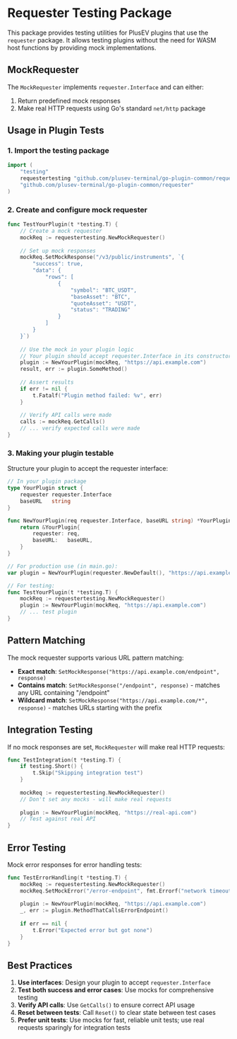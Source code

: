 # Requester Testing Package

This package provides testing utilities for PlusEV plugins that use the `requester` package. It allows testing plugins without the need for WASM host functions by providing mock implementations.

## MockRequester

The `MockRequester` implements `requester.Interface` and can either:
1. Return predefined mock responses
2. Make real HTTP requests using Go's standard `net/http` package

## Usage in Plugin Tests

### 1. Import the testing package

```go
import (
    "testing"
    requestertesting "github.com/plusev-terminal/go-plugin-common/requester/testing"
    "github.com/plusev-terminal/go-plugin-common/requester"
)
```

### 2. Create and configure mock requester

```go
func TestYourPlugin(t *testing.T) {
    // Create a mock requester
    mockReq := requestertesting.NewMockRequester()
    
    // Set up mock responses
    mockReq.SetMockResponse("/v3/public/instruments", `{
        "success": true,
        "data": {
            "rows": [
                {
                    "symbol": "BTC_USDT",
                    "baseAsset": "BTC",
                    "quoteAsset": "USDT",
                    "status": "TRADING"
                }
            ]
        }
    }`)
    
    // Use the mock in your plugin logic
    // Your plugin should accept requester.Interface in its constructor
    plugin := NewYourPlugin(mockReq, "https://api.example.com")
    result, err := plugin.SomeMethod()
    
    // Assert results
    if err != nil {
        t.Fatalf("Plugin method failed: %v", err)
    }
    
    // Verify API calls were made
    calls := mockReq.GetCalls()
    // ... verify expected calls were made
}
```

### 3. Making your plugin testable

Structure your plugin to accept the requester interface:

```go
// In your plugin package
type YourPlugin struct {
    requester requester.Interface
    baseURL   string
}

func NewYourPlugin(req requester.Interface, baseURL string) *YourPlugin {
    return &YourPlugin{
        requester: req,
        baseURL:   baseURL,
    }
}

// For production use (in main.go):
var plugin = NewYourPlugin(requester.NewDefault(), "https://api.example.com")

// For testing:
func TestYourPlugin(t *testing.T) {
    mockReq := requestertesting.NewMockRequester()
    plugin := NewYourPlugin(mockReq, "https://api.example.com")
    // ... test plugin
}
```

## Pattern Matching

The mock requester supports various URL pattern matching:

- **Exact match**: `SetMockResponse("https://api.example.com/endpoint", response)`
- **Contains match**: `SetMockResponse("/endpoint", response)` - matches any URL containing "/endpoint"
- **Wildcard match**: `SetMockResponse("https://api.example.com/*", response)` - matches URLs starting with the prefix

## Integration Testing

If no mock responses are set, `MockRequester` will make real HTTP requests:

```go
func TestIntegration(t *testing.T) {
    if testing.Short() {
        t.Skip("Skipping integration test")
    }
    
    mockReq := requestertesting.NewMockRequester()
    // Don't set any mocks - will make real requests
    
    plugin := NewYourPlugin(mockReq, "https://real-api.com")
    // Test against real API
}
```

## Error Testing

Mock error responses for error handling tests:

```go
func TestErrorHandling(t *testing.T) {
    mockReq := requestertesting.NewMockRequester()
    mockReq.SetMockError("/error-endpoint", fmt.Errorf("network timeout"))
    
    plugin := NewYourPlugin(mockReq, "https://api.example.com")
    _, err := plugin.MethodThatCallsErrorEndpoint()
    
    if err == nil {
        t.Error("Expected error but got none")
    }
}
```

## Best Practices

1. **Use interfaces**: Design your plugin to accept `requester.Interface`
2. **Test both success and error cases**: Use mocks for comprehensive testing
3. **Verify API calls**: Use `GetCalls()` to ensure correct API usage
4. **Reset between tests**: Call `Reset()` to clear state between test cases
5. **Prefer unit tests**: Use mocks for fast, reliable unit tests; use real requests sparingly for integration tests
